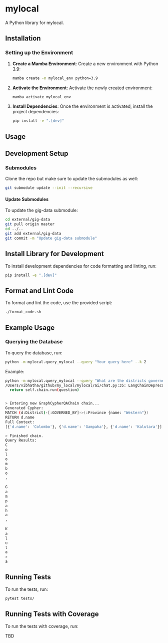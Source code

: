 # mylocal

A Python library for mylocal.

## Installation

### Setting up the Environment

1. **Create a Mamba Environment**: Create a new environment with Python 3.9:

   ```bash
   mamba create -n mylocal_env python=3.9
   ```

2. **Activate the Environment**: Activate the newly created environment:

   ```bash
   mamba activate mylocal_env
   ```

3. **Install Dependencies**: Once the environment is activated, install the project dependencies:

   ```bash
   pip install -e ".[dev]"
   ```

## Usage

## Development Setup

### Submodules

Clone the repo but make sure to update the submodules as well:

```bash
git submodule update --init --recursive
```

#### Update Submodules

To update the gig-data submodule:

```bash
cd external/gig-data
git pull origin master
cd ../..
git add external/gig-data
git commit -m "Update gig-data submodule"
```

## Install Library for Development

To install development dependencies for code formatting and linting, run:

```bash
pip install -e ".[dev]"
```

## Format and Lint Code

To format and lint the code, use the provided script:

```bash
./format_code.sh
```

## Example Usage

### Querying the Database

To query the database, run:

```bash
python -m mylocal.query_mylocal --query "Your query here" --k 2
```

Example:

```bash
python -m mylocal.query_mylocal --query "What are the districts governed by the Western province?" --k 2
/Users/vibhatha/github/my_local/mylocal/ai/chat.py:35: LangChainDeprecationWarning: The method `Chain.run` was deprecated in langchain 0.1.0 and will be removed in 1.0. Use :meth:`~invoke` instead.
  return self.chain.run(question)


> Entering new GraphCypherQAChain chain...
Generated Cypher:
MATCH (d:District)-[:GOVERNED_BY]->(:Province {name: "Western"})
RETURN d.name
Full Context:
[{'d.name': 'Colombo'}, {'d.name': 'Gampaha'}, {'d.name': 'Kalutara'}]

> Finished chain.
Query Results:
C
o
l
o
m
b
o
,
 
G
a
m
p
a
h
a
,
 
K
a
l
u
t
a
r
a
```

## Running Tests

To run the tests, run:

```bash
pytest tests/
```

## Running Tests with Coverage

To run the tests with coverage, run:

TBD